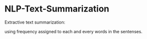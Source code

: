 # NLP-Text-Summarization

Extractive text summarization:

using frequency assigned to each and every words in the sentenses.
